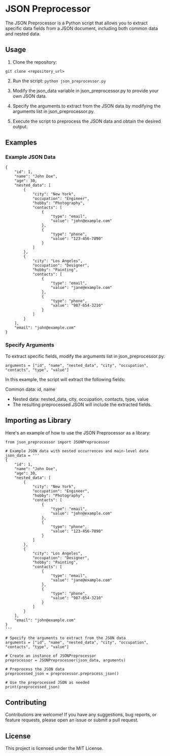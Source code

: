 # JSON Preprocessor

The JSON Preprocessor is a Python script that allows you to extract specific data fields from a JSON document, including both common data and nested data.

## Usage

1. Clone the repository:

  ```git clone <repository_url>```

2. Run the script:
```python json_preprocessor.py```
3. Modify the json_data variable in json_preprocessor.py to provide your own JSON data.

4. Specify the arguments to extract from the JSON data by modifying the arguments list in json_preprocessor.py.

5. Execute the script to preprocess the JSON data and obtain the desired output.

## Examples
### Example JSON Data
```
{
    "id": 1,
    "name": "John Doe",
    "age": 30,
    "nested_data": [
        {
            "city": "New York",
            "occupation": "Engineer",
            "hobby": "Photography",
            "contacts": [
                {
                    "type": "email",
                    "value": "john@example.com"
                },
                {
                    "type": "phone",
                    "value": "123-456-7890"
                }
            ]
        },
        {
            "city": "Los Angeles",
            "occupation": "Designer",
            "hobby": "Painting",
            "contacts": [
                {
                    "type": "email",
                    "value": "jane@example.com"
                },
                {
                    "type": "phone",
                    "value": "987-654-3210"
                }
            ]
        }
    ],
    "email": "john@example.com"
}
```
### Specify Arguments
To extract specific fields, modify the arguments list in json_preprocessor.py:

```arguments = ["id", "name", "nested_data", "city", "occupation", "contacts", "type", "value"]```

In this example, the script will extract the following fields:

Common data: id, name
* Nested data: nested_data, city, occupation, contacts, type, value
* The resulting preprocessed JSON will include the extracted fields.

## Importing as Library
Here's an example of how to use the JSON Preprocessor as a library:

```
from json_preprocessor import JSONPreprocessor

# Example JSON data with nested occurrences and main-level data
json_data = '''
{
    "id": 1,
    "name": "John Doe",
    "age": 30,
    "nested_data": [
        {
            "city": "New York",
            "occupation": "Engineer",
            "hobby": "Photography",
            "contacts": [
                {
                    "type": "email",
                    "value": "john@example.com"
                },
                {
                    "type": "phone",
                    "value": "123-456-7890"
                }
            ]
        },
        {
            "city": "Los Angeles",
            "occupation": "Designer",
            "hobby": "Painting",
            "contacts": [
                {
                    "type": "email",
                    "value": "jane@example.com"
                },
                {
                    "type": "phone",
                    "value": "987-654-3210"
                }
            ]
        }
    ],
    "email": "john@example.com"
}
'''

# Specify the arguments to extract from the JSON data
arguments = ["id", "name", "nested_data", "city", "occupation", "contacts", "type", "value"]

# Create an instance of JSONPreprocessor
preprocessor = JSONPreprocessor(json_data, arguments)

# Preprocess the JSON data
preprocessed_json = preprocessor.preprocess_json()

# Use the preprocessed JSON as needed
print(preprocessed_json)

```

## Contributing
Contributions are welcome! If you have any suggestions, bug reports, or feature requests, please open an issue or submit a pull request.

## License
This project is licensed under the MIT License.
